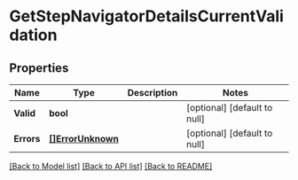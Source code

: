 # GetStepNavigatorDetailsCurrentValidation

## Properties
Name | Type | Description | Notes
------------ | ------------- | ------------- | -------------
**Valid** | **bool** |  | [optional] [default to null]
**Errors** | [**[]ErrorUnknown**](.md) |  | [optional] [default to null]

[[Back to Model list]](../README.md#documentation-for-models) [[Back to API list]](../README.md#documentation-for-api-endpoints) [[Back to README]](../README.md)


